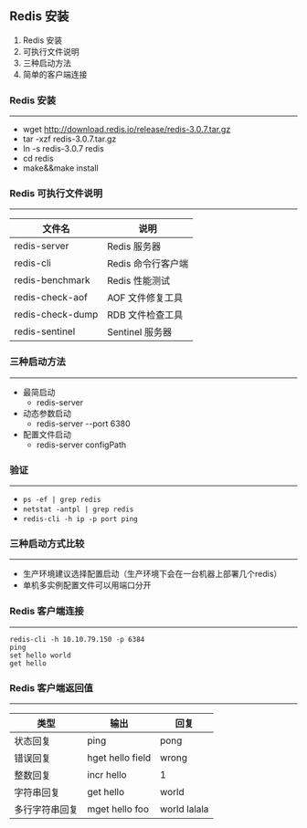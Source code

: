 ## Redis 安装

1. Redis 安装
2. 可执行文件说明
3. 三种启动方法
4. 简单的客户端连接



### Redis 安装

---

- wget http://download.redis.io/release/redis-3.0.7.tar.gz
- tar -xzf redis-3.0.7.tar.gz
- In -s redis-3.0.7 redis
- cd redis
- make&&make install



### Redis 可执行文件说明

---

| 文件名           | 说明               |
| ---------------- | ------------------ |
| redis-server     | Redis 服务器       |
| redis-cli        | Redis 命令行客户端 |
| redis-benchmark  | Redis 性能测试     |
| redis-check-aof  | AOF 文件修复工具   |
| redis-check-dump | RDB 文件检查工具   |
| redis-sentinel   | Sentinel 服务器    |



### 三种启动方法

---

- 最简启动
  - redis-server
- 动态参数启动
  - redis-server --port 6380
- 配置文件启动
  - redis-server configPath



### 验证

---

- `ps -ef | grep redis`
- `netstat -antpl | grep redis`
- `redis-cli -h ip -p port ping`



### 三种启动方式比较

---

- 生产环境建议选择配置启动（生产环境下会在一台机器上部署几个redis）
- 单机多实例配置文件可以用端口分开



### Redis 客户端连接

---

```
redis-cli -h 10.10.79.150 -p 6384
ping
set hello world
get hello
```



### Redis 客户端返回值

---

| 类型           | 输出             | 回复         |
| -------------- | ---------------- | ------------ |
| 状态回复       | ping             | pong         |
| 错误回复       | hget hello field | wrong        |
| 整数回复       | incr hello       | 1            |
| 字符串回复     | get hello        | world        |
| 多行字符串回复 | mget hello foo   | world lalala |





